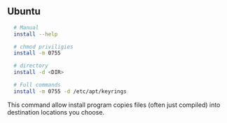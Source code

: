 ## Ubuntu
```bash
  # Manual
  install --help

  # chmod priviligies
  install -m 0755

  # directory
  install -d <DIR>

  # Full commands
  install -m 0755 -d /etc/apt/keyrings
```

This command allow install program copies files (often just compiled) into destination
locations you choose.

